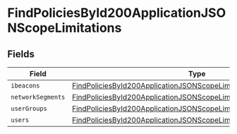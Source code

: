 # FindPoliciesById200ApplicationJSONScopeLimitations


## Fields

| Field                                                                                                                                                               | Type                                                                                                                                                                | Required                                                                                                                                                            | Description                                                                                                                                                         |
| ------------------------------------------------------------------------------------------------------------------------------------------------------------------- | ------------------------------------------------------------------------------------------------------------------------------------------------------------------- | ------------------------------------------------------------------------------------------------------------------------------------------------------------------- | ------------------------------------------------------------------------------------------------------------------------------------------------------------------- |
| `ibeacons`                                                                                                                                                          | [FindPoliciesById200ApplicationJSONScopeLimitationsIbeacons](../../models/operations/findpoliciesbyid200applicationjsonscopelimitationsibeacons.md)[]               | :heavy_minus_sign:                                                                                                                                                  | N/A                                                                                                                                                                 |
| `networkSegments`                                                                                                                                                   | [FindPoliciesById200ApplicationJSONScopeLimitationsNetworkSegments](../../models/operations/findpoliciesbyid200applicationjsonscopelimitationsnetworksegments.md)[] | :heavy_minus_sign:                                                                                                                                                  | N/A                                                                                                                                                                 |
| `userGroups`                                                                                                                                                        | [FindPoliciesById200ApplicationJSONScopeLimitationsUserGroups](../../models/operations/findpoliciesbyid200applicationjsonscopelimitationsusergroups.md)[]           | :heavy_minus_sign:                                                                                                                                                  | N/A                                                                                                                                                                 |
| `users`                                                                                                                                                             | [FindPoliciesById200ApplicationJSONScopeLimitationsUsers](../../models/operations/findpoliciesbyid200applicationjsonscopelimitationsusers.md)[]                     | :heavy_minus_sign:                                                                                                                                                  | N/A                                                                                                                                                                 |